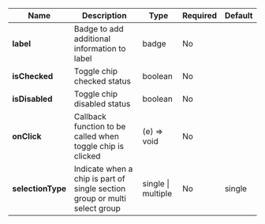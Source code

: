 | **Name**          | **Description**                                                            | **Type**           | **Required** | **Default** |
|-------------------|----------------------------------------------------------------------------|--------------------|--------------|-------------|
| **label**         | Badge to add additional information to label                               | badge              | No           |             |
| **isChecked**     | Toggle chip checked status                                                 | boolean            | No           |             |
| **isDisabled**    | Toggle chip disabled status                                                | boolean            | No           |             |
| **onClick**       | Callback function to be called when toggle chip is clicked                 | (e) => void        | No           |             |
| **selectionType** | Indicate when a chip is part of single section group or multi select group | single \| multiple | No           | single      |
